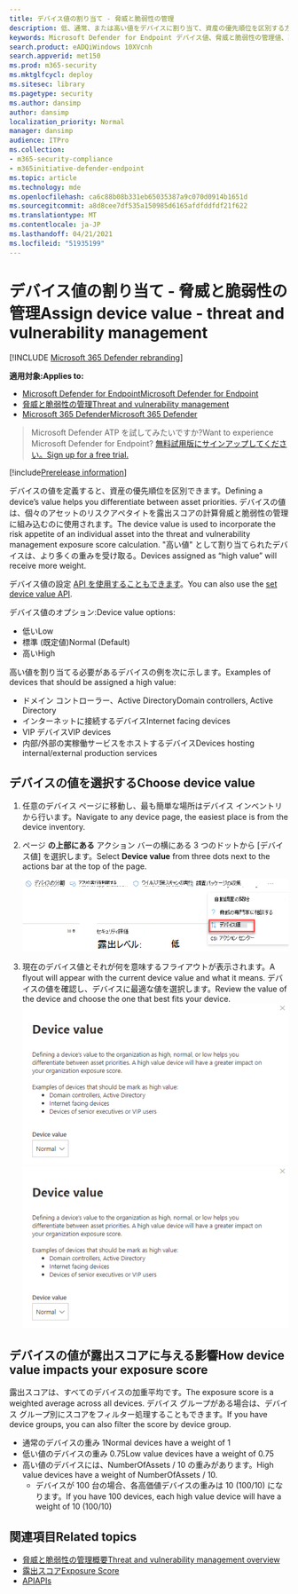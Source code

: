 ```yaml
---
title: デバイス値の割り当て - 脅威と脆弱性の管理
description: 低、通常、または高い値をデバイスに割り当て、資産の優先順位を区別する方法について学習します。
keywords: Microsoft Defender for Endpoint デバイス値、脅威と脆弱性の管理値、高価値デバイス、デバイス値の露出スコア
search.product: eADQiWindows 10XVcnh
search.appverid: met150
ms.prod: m365-security
ms.mktglfcycl: deploy
ms.sitesec: library
ms.pagetype: security
ms.author: dansimp
author: dansimp
localization_priority: Normal
manager: dansimp
audience: ITPro
ms.collection:
- m365-security-compliance
- m365initiative-defender-endpoint
ms.topic: article
ms.technology: mde
ms.openlocfilehash: ca6c88b08b331eb65035387a9c070d0914b1651d
ms.sourcegitcommit: a8d8cee7df535a150985d6165afdfddfdf21f622
ms.translationtype: MT
ms.contentlocale: ja-JP
ms.lasthandoff: 04/21/2021
ms.locfileid: "51935199"
---
```

# <a name="assign-device-value---threat-and-vulnerability-management"></a><span data-ttu-id="29a1f-104">デバイス値の割り当て - 脅威と脆弱性の管理</span><span class="sxs-lookup"><span data-stu-id="29a1f-104">Assign device value - threat and vulnerability management</span></span>

[!INCLUDE [Microsoft 365 Defender rebranding](../../includes/microsoft-defender.md)]

<span data-ttu-id="29a1f-105">**適用対象:**</span><span class="sxs-lookup"><span data-stu-id="29a1f-105">**Applies to:**</span></span>

- [<span data-ttu-id="29a1f-106">Microsoft Defender for Endpoint</span><span class="sxs-lookup"><span data-stu-id="29a1f-106">Microsoft Defender for Endpoint</span></span>](https://go.microsoft.com/fwlink/?linkid=2154037)
- [<span data-ttu-id="29a1f-107">脅威と脆弱性の管理</span><span class="sxs-lookup"><span data-stu-id="29a1f-107">Threat and vulnerability management</span></span>](next-gen-threat-and-vuln-mgt.md)
- [<span data-ttu-id="29a1f-108">Microsoft 365 Defender</span><span class="sxs-lookup"><span data-stu-id="29a1f-108">Microsoft 365 Defender</span></span>](https://go.microsoft.com/fwlink/?linkid=2118804)

> <span data-ttu-id="29a1f-109">Microsoft Defender ATP を試してみたいですか?</span><span class="sxs-lookup"><span data-stu-id="29a1f-109">Want to experience Microsoft Defender for Endpoint?</span></span> [<span data-ttu-id="29a1f-110">無料試用版にサインアップしてください。</span><span class="sxs-lookup"><span data-stu-id="29a1f-110">Sign up for a free trial.</span></span>](https://www.microsoft.com/microsoft-365/windows/microsoft-defender-atp?ocid=docs-wdatp-portaloverview-abovefoldlink)

[!include[Prerelease information](../../includes/prerelease.md)]

<span data-ttu-id="29a1f-111">デバイスの値を定義すると、資産の優先順位を区別できます。</span><span class="sxs-lookup"><span data-stu-id="29a1f-111">Defining a device’s value helps you differentiate between asset priorities.</span></span> <span data-ttu-id="29a1f-112">デバイスの値は、個々のアセットのリスクアペタイトを露出スコアの計算脅威と脆弱性の管理に組み込むのに使用されます。</span><span class="sxs-lookup"><span data-stu-id="29a1f-112">The device value is used to incorporate the risk appetite of an individual asset into the threat and vulnerability management exposure score calculation.</span></span> <span data-ttu-id="29a1f-113">"高い値" として割り当てられたデバイスは、より多くの重みを受け取る。</span><span class="sxs-lookup"><span data-stu-id="29a1f-113">Devices assigned as “high value” will receive more weight.</span></span>

<span data-ttu-id="29a1f-114">デバイス値の設定 [API を使用することもできます](set-device-value.md)。</span><span class="sxs-lookup"><span data-stu-id="29a1f-114">You can also use the [set device value API](set-device-value.md).</span></span>

<span data-ttu-id="29a1f-115">デバイス値のオプション:</span><span class="sxs-lookup"><span data-stu-id="29a1f-115">Device value options:</span></span>

- <span data-ttu-id="29a1f-116">低い</span><span class="sxs-lookup"><span data-stu-id="29a1f-116">Low</span></span>
- <span data-ttu-id="29a1f-117">標準 (既定値)</span><span class="sxs-lookup"><span data-stu-id="29a1f-117">Normal (Default)</span></span>
- <span data-ttu-id="29a1f-118">高い</span><span class="sxs-lookup"><span data-stu-id="29a1f-118">High</span></span>

<span data-ttu-id="29a1f-119">高い値を割り当てる必要があるデバイスの例を次に示します。</span><span class="sxs-lookup"><span data-stu-id="29a1f-119">Examples of devices that should be assigned a high value:</span></span>

- <span data-ttu-id="29a1f-120">ドメイン コントローラー、Active Directory</span><span class="sxs-lookup"><span data-stu-id="29a1f-120">Domain controllers, Active Directory</span></span>
- <span data-ttu-id="29a1f-121">インターネットに接続するデバイス</span><span class="sxs-lookup"><span data-stu-id="29a1f-121">Internet facing devices</span></span>
- <span data-ttu-id="29a1f-122">VIP デバイス</span><span class="sxs-lookup"><span data-stu-id="29a1f-122">VIP devices</span></span>
- <span data-ttu-id="29a1f-123">内部/外部の実稼働サービスをホストするデバイス</span><span class="sxs-lookup"><span data-stu-id="29a1f-123">Devices hosting internal/external production services</span></span>

## <a name="choose-device-value"></a><span data-ttu-id="29a1f-124">デバイスの値を選択する</span><span class="sxs-lookup"><span data-stu-id="29a1f-124">Choose device value</span></span>

1. <span data-ttu-id="29a1f-125">任意のデバイス ページに移動し、最も簡単な場所はデバイス インベントリから行います。</span><span class="sxs-lookup"><span data-stu-id="29a1f-125">Navigate to any device page, the easiest place is from the device inventory.</span></span>

2. <span data-ttu-id="29a1f-126">ページ **の上部にある** アクション バーの横にある 3 つのドットから [デバイス値] を選択します。</span><span class="sxs-lookup"><span data-stu-id="29a1f-126">Select **Device value** from three dots next to the actions bar at the top of the page.</span></span>

    ![デバイス値ドロップダウンの例。](images/tvm-device-value-dropdown.png)

3. <span data-ttu-id="29a1f-128">現在のデバイス値とそれが何を意味するフライアウトが表示されます。</span><span class="sxs-lookup"><span data-stu-id="29a1f-128">A flyout will appear with the current device value and what it means.</span></span> <span data-ttu-id="29a1f-129">デバイスの値を確認し、デバイスに最適な値を選択します。</span><span class="sxs-lookup"><span data-stu-id="29a1f-129">Review the value of the device and choose the one that best fits your device.</span></span>
<span data-ttu-id="29a1f-130">![デバイス値のフライアウトの例。](images/tvm-device-value-flyout.png)</span><span class="sxs-lookup"><span data-stu-id="29a1f-130">![Example of the device value flyout.](images/tvm-device-value-flyout.png)</span></span>

## <a name="how-device-value-impacts-your-exposure-score"></a><span data-ttu-id="29a1f-131">デバイスの値が露出スコアに与える影響</span><span class="sxs-lookup"><span data-stu-id="29a1f-131">How device value impacts your exposure score</span></span>

<span data-ttu-id="29a1f-132">露出スコアは、すべてのデバイスの加重平均です。</span><span class="sxs-lookup"><span data-stu-id="29a1f-132">The exposure score is a weighted average across all devices.</span></span> <span data-ttu-id="29a1f-133">デバイス グループがある場合は、デバイス グループ別にスコアをフィルター処理することもできます。</span><span class="sxs-lookup"><span data-stu-id="29a1f-133">If you have device groups, you can also filter the score by device group.</span></span>

- <span data-ttu-id="29a1f-134">通常のデバイスの重み 1</span><span class="sxs-lookup"><span data-stu-id="29a1f-134">Normal devices have a weight of 1</span></span>
- <span data-ttu-id="29a1f-135">低い値のデバイスの重み 0.75</span><span class="sxs-lookup"><span data-stu-id="29a1f-135">Low value devices have a weight of 0.75</span></span>
- <span data-ttu-id="29a1f-136">高い値のデバイスには、NumberOfAssets / 10 の重みがあります。</span><span class="sxs-lookup"><span data-stu-id="29a1f-136">High value devices have a weight of NumberOfAssets / 10.</span></span>
    - <span data-ttu-id="29a1f-137">デバイスが 100 台の場合、各高価値デバイスの重みは 10 (100/10) になります。</span><span class="sxs-lookup"><span data-stu-id="29a1f-137">If you have 100 devices, each high value device will have a weight of 10 (100/10)</span></span>

## <a name="related-topics"></a><span data-ttu-id="29a1f-138">関連項目</span><span class="sxs-lookup"><span data-stu-id="29a1f-138">Related topics</span></span>

- [<span data-ttu-id="29a1f-139">脅威と脆弱性の管理概要</span><span class="sxs-lookup"><span data-stu-id="29a1f-139">Threat and vulnerability management overview</span></span>](next-gen-threat-and-vuln-mgt.md)
- [<span data-ttu-id="29a1f-140">露出スコア</span><span class="sxs-lookup"><span data-stu-id="29a1f-140">Exposure Score</span></span>](tvm-exposure-score.md)
- [<span data-ttu-id="29a1f-141">API</span><span class="sxs-lookup"><span data-stu-id="29a1f-141">APIs</span></span>](next-gen-threat-and-vuln-mgt.md#apis)
